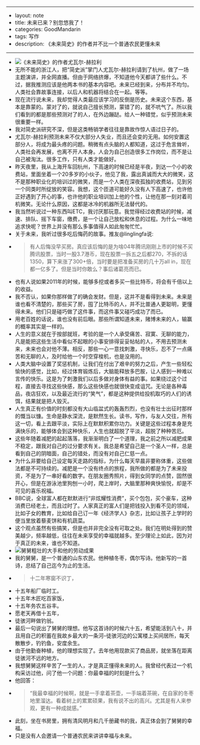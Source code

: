 - ---
- layout: note
- title: 未来已来？别忽悠我了！
- categories: GoodMandarin
- tags: 写作
- description: 《未来简史》的作者并不比一个普通农民更懂未来
- ---
- ![《未来简史》的作者尤瓦尔-赫拉利](http://upload-images.jianshu.io/upload_images/19107-ee62b55f9c4d8ac7.jpg?imageMogr2/auto-orient/strip%7CimageView2/2/w/1240)
- 无所不能的浙江人，把“简史派”掌门人尤瓦尔-赫拉利请到了杭州，做了一场主题演讲，并全网直播。但由于网络挤爆，不知道他今天都讲了些什么。不过，据我推测应该是他两本书的基本内容吧。未来已经到来，分布并不均匀。人类社会靠故事连接，以后人和机器将结合在一起。等等。
- 现在流行说未来，我却觉得人类最应该学习的反倒是历史。未来这个东西，基本是靠蒙的。蒙对了的，就说自己擅长预测，蒙错了的，就不吭气了。所以我们看到的都是那些预测对了的人，在外边蹦跶。给人一种错觉，似乎预测未来很重要一样。
- 我对简史派研究不深，但是这类畅销学者往往是靠故作惊人语过日子的。
- 尤瓦尔-赫拉利预测未来不仅大部分人失业，而且还会变的无用。如何安置这部分人，将成为最头疼的问题。稍微有点头脑的人都知道，这过于危言耸听，人类社会再发展，也离不开人本身。人会为自己创造很多工作岗位，而不是让自己被淘汰。很多工作，只有人类才能做好。
- 昨天夜里，我从上海开车回杭州，下高速的时候已经是半夜，到达一个小的收费站，里面坐着一个20多岁的小伙子，他见了我，露出真诚而大大的微笑，这不是那种职业化的培训过的微笑，而是一个人类在深夜孤独的收费站，见到另一个同类时所绽放的笑容。我想，这个匝道可能好久没有人下高速了，也许他正好遇到了开心的事，也许他的职业培训加上他的个性，让他在那一刻对着司机微笑。无论什么原因，这都是冰冷的机器所无法替代的。
- 我当然听说过一种东西叫ETC，我讨厌那玩意。我觉得经过收费站的时候，减速、排队、摇下车窗，缴费，是一个让自己放松和休息的过程。为什么一味地追求快呢？世界上并没有那么多事值得人如此匆匆忙忙。
- 关于未来，我听过很多吃后悔药的故事。推友@linglingfa说:
- > 有人后悔没早买房。真应该后悔的是为啥04年腾讯刚刚上市的时候不买腾讯股票，当时一股3.7港币，现在股票一拆五之后都270，不拆的话1350，算下来涨了300+倍，当时要是把准备买房的几十万all in，现在都一亿多了。但是当时你敢么？事后诸葛亮而已。
- 也有人说如果2011年的时候，能够多挖或者多买一些比特币，将会有千倍以上的收益。
- 我不否认，如果你那样做了的确会发财。但是，这并不是看得到未来。未来是谁也看不清楚的，那些买了房，囤了比特币的人，并不比普通人更聪明，更懂得未来。他们只是碰巧做了这件事，而这件事又碰巧成功了而已。
- 用老百姓的话说，谁也没有前后眼。那些所谓知道未来，赌博未来的人，输赢的概率其实是一样的。
- 人生的意义就在于按部就班，考验的是一个人承受痛苦、寂寞、无聊的能力，凡是能把这些生活中看似不起眼的小事安排得妥妥帖帖的人，不用去预测未来，未来也会对他不薄。相反，那些一心一意找刺激，寻快乐，忍不了一点痛苦和无聊的人，及时给他一个时空穿梭机，也是没用的。
- 人类大脑中设置了奖惩机制，让我们在付出了艰辛的努力之后，产生一些轻松愉快的感觉，比如，经过体育锻炼后，大脑能释放多巴胺，让人感到一种难以言传的快乐。这是为了刺激我们以后多做对身体有益的事。如果绕过这个过程，直接去寻找这些快感，那么这些快感也就很快变成诅咒。无论是各种毒品，夜店狂欢，以及最近流行的“笑气”，都是这种提供给投机取巧的人们的诱饵，结果就是把人毁灭。
- 人生真正有价值的时刻都没有大山临盆式的轰轰烈烈，也没有壮士出征时那样的慨当以慷。生命是静水深流，是默然生长。读书，写作，与友人交往，所有这一切，看上去跟平淡，实际上在默默积累你功力。关键是这些过程本身是充满快乐的，能够体会到这种快乐，人生也就超脱了平淡，超脱了种种苦厄。
- 这些年随着减肥的起起落落，我渐渐明白了一个道理，我之前之所以减肥成果不稳定，跟我对自己的过分要求有关。我总是希望自己是一个圣人一样，总是看到自己的阴暗面，自己的错处，而没有对自己仁慈一点。
- 为什么非要给自己设定每天走路的指标，为什么每天早晨非要称体重，这些做法都是不可持续的。减肥是一个没有终点的旅程，我所做的都是为了未来投资，不是为了一串好看的数字。在朋友圈秀照片，得到女同学的点赞，固然很开心，但是在游泳池里狗刨一小时，爬上岸时，大脑里那种爽快愉悦，却是不可见的喜乐祝福。
- BBC说，全球富人都在默默进行“非炫耀性消费”，买个包包，买个豪车，这种消费已经老土，而且过时了。人家真正的富人们是把钱投入到看不见的领域，比如子女的教育，比如给自己订一年《经济学人》杂志，比如让孩子上学时的便当里放着藜麦饼和有机蔬菜。
- 这个观点虽然有些搞笑，但是也并非完全没有可取之处。我们在明处得到的赞美越少，频率越低，往往在未来享受的幸福就越多。至少理论上如此，因为对于真正的未来，谁也不知道。
- ![舅舅粗壮的大手和他的劳动成果](http://upload-images.jianshu.io/upload_images/19107-b58b35ccb46aca51.jpg?imageMogr2/auto-orient/strip%7CimageView2/2/w/1240)
- 我的舅舅，是一个普通的山东农民。他种植冬枣，偶尔写诗。他新写的一首诗，总结了自己迄今为止的生活。
- > 十二年寒窗不识丁，
- 十五年船厂临时工。
- 十五年木匠吃百家饭，
- 十五年务农五谷丰。
- 愿老天再借十五年，
- 徒骇河畔做钓翁。
- 最后一句说出了舅舅的理想。他写这首诗的时候六十五，希望能活到八十，并且用自己的积蓄在我故乡最大的一条河–徒骇河边的公寓楼上买间居所，每天散散步，钓钓鱼，安度余生。
- 由于他勤奋种植，他的理想实现了。去年他用现款买了商品房，就坐落在距离徒骇河不远的地方。
- 我想舅舅这样辛苦了一生的人，才是真正懂得未来的人。我曾经代表过一个机构采访过他，问了他一个问题：你最幸福的时刻是什么？
- 他回答：
- > “我最幸福的时候啊，就是一手拿着茶壶，一手端着茶碗，在自家的冬枣地里溜达。看着树上的累累硕果，我有说不出的高兴。尤其是有人来参观，更有一种成就感。”
- 此刻，坐在书房里，拥有清风明月和几千册藏书的我，真正体会到了舅舅的幸福。
- 只是没有人会邀请一个普通农民来讲讲幸福与未来。
